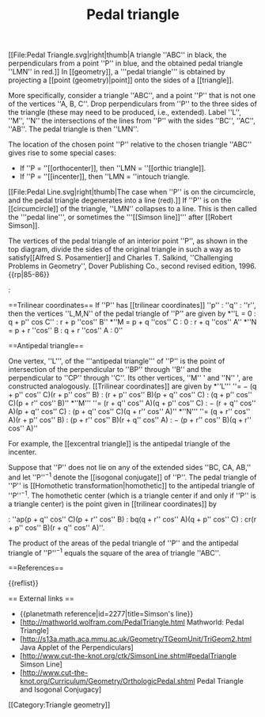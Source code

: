 ﻿---
lastrevid: 646862213
pageid: 152983
canonicalurl: http://en.wikipedia.org/wiki/Pedal_triangle
title: Pedal triangle
editurl: http://en.wikipedia.org/w/index.php?title=Pedal_triangle&action=edit
length: 3897
contentmodel: wikitext
pagelanguage: en
touched: 2015-02-12T22:47:34Z
ns: 0
fullurl: http://en.wikipedia.org/wiki/Pedal_triangle
---

[[File:Pedal Triangle.svg|right|thumb|A triangle ''ABC'' in black, the perpendiculars from a point ''P'' in blue, and the obtained pedal triangle ''LMN'' in red.]]
In [[geometry]], a '''pedal triangle''' is obtained by projecting a  [[point (geometry)|point]] onto the sides of a [[triangle]].

More specifically, consider a triangle ''ABC'', and a point ''P'' that is not one of the vertices ''A, B, C''. Drop perpendiculars from ''P'' to the three sides of the triangle (these may need to be produced, i.e., extended).  Label ''L'', ''M'', ''N'' the intersections of the lines from ''P'' with the sides ''BC'', ''AC'', ''AB''. The pedal triangle is then ''LMN''.

The location of the chosen point ''P'' relative to the chosen triangle ''ABC'' gives rise to some special cases:

* If ''P = ''[[orthocenter]], then ''LMN = ''[[orthic triangle]].
* If ''P = ''[[incenter]], then ''LMN = ''intouch triangle.

[[File:Pedal Line.svg|right|thumb|The case when ''P'' is on the circumcircle, and the pedal triangle degenerates into a line (red).]]
If ''P'' is on the [[circumcircle]] of the triangle, ''LMN'' collapses to a line. This is then called the '''pedal line''', or sometimes the '''[[Simson line]]''' after [[Robert Simson]].

The vertices of the pedal triangle of an interior point ''P'', as shown in the top diagram, divide the sides of the original triangle in such a way as to satisfy<ref>[[Alfred S. Posamentier]] and Charles T. Salkind, ''Challenging Problems in Geometry'', Dover Publishing Co., second revised edition, 1996.</ref>{{rp|85-86}}

:<math>AN^2+BL^2+CM^2=NB^2+LC^2+MA^2.</math>

==Trilinear coordinates==
If ''P'' has [[trilinear coordinates]] ''p'' : ''q'' : ''r'', then the vertices ''L,M,N'' of the pedal triangle of ''P'' are given by
*''L = 0 : q + p'' cos C'' : r + p ''cos'' B''
*''M = p + q ''cos'' C : 0 : r + q ''cos'' A''
*''N = p + r ''cos'' B : q + r ''cos'' A : 0''

==Antipedal triangle==

One vertex, ''L''', of the '''antipedal triangle''' of ''P'' is the point of intersection of the perpendicular to ''BP'' through ''B'' and the perpendicular to ''CP'' through ''C''. Its other vertices, ''M'' ' and ''N'' ', are constructed analogously.  [[Trilinear coordinates]] are given by
*''L''' ''= − (q + p'' cos'' C)(r + p'' cos'' B) : (r + p'' cos'' B)(p + q'' cos'' C) : (q + p'' cos'' C)(p + r'' cos'' B)''
*''M''' ''= (r + q'' cos'' A)(q + p'' cos'' C) : − (r + q'' cos'' A)(p + q'' cos'' C) : (p + q'' cos'' C)(q + r'' cos'' A)''
*''N''' ''= (q + r'' cos'' A)(r + p'' cos'' B) : (p + r'' cos'' B)(r + q'' cos'' A) : − (p + r'' cos'' B)(q + r'' cos'' A)''

For example, the [[excentral triangle]] is the antipedal triangle of the incenter.

Suppose that ''P'' does not lie on any of the extended sides ''BC, CA, AB,'' and let ''P''<sup>−1</sup> denote the [[isogonal conjugate]] of ''P''.  The pedal triangle of ''P'' is [[Homothetic transformation|homothetic]] to the antipedal triangle of ''P''<sup>−1</sup>.  The homothetic center (which is a triangle center if and only if ''P'' is a triangle center) is the point given in [[trilinear coordinates]] by

: ''ap(p + q'' cos'' C)(p + r'' cos'' B) : bq(q + r'' cos'' A)(q + p'' cos'' C) : cr(r + p'' cos'' B)(r + q'' cos'' A)''.

The product of the areas of the pedal triangle of ''P'' and the antipedal triangle of ''P''<sup>−1</sup> equals the square of the area of triangle ''ABC''. 

==References==

{{reflist}}

== External links ==

* {{planetmath reference|id=2277|title=Simson's line}}
* [http://mathworld.wolfram.com/PedalTriangle.html Mathworld: Pedal Triangle] 
* [http://s13a.math.aca.mmu.ac.uk/Geometry/TGeomUnit/TriGeom2.html Java Applet of the Perpendiculars]
* [http://www.cut-the-knot.org/ctk/SimsonLine.shtml#pedalTriangle Simson Line]
* [http://www.cut-the-knot.org/Curriculum/Geometry/OrthologicPedal.shtml Pedal Triangle and Isogonal Conjugacy]

[[Category:Triangle geometry]]